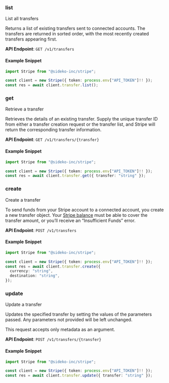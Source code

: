 
### list <a name="list"></a>
List all transfers

<p>Returns a list of existing transfers sent to connected accounts. The transfers are returned in sorted order, with the most recently created transfers appearing first.</p>

**API Endpoint**: `GET /v1/transfers`

#### Example Snippet

```typescript
import Stripe from "@sideko-inc/stripe";

const client = new Stripe({ token: process.env["API_TOKEN"]!! });
const res = await client.transfer.list();
```

### get <a name="get"></a>
Retrieve a transfer

<p>Retrieves the details of an existing transfer. Supply the unique transfer ID from either a transfer creation request or the transfer list, and Stripe will return the corresponding transfer information.</p>

**API Endpoint**: `GET /v1/transfers/{transfer}`

#### Example Snippet

```typescript
import Stripe from "@sideko-inc/stripe";

const client = new Stripe({ token: process.env["API_TOKEN"]!! });
const res = await client.transfer.get({ transfer: "string" });
```

### create <a name="create"></a>
Create a transfer

<p>To send funds from your Stripe account to a connected account, you create a new transfer object. Your <a href="#balance">Stripe balance</a> must be able to cover the transfer amount, or you’ll receive an “Insufficient Funds” error.</p>

**API Endpoint**: `POST /v1/transfers`

#### Example Snippet

```typescript
import Stripe from "@sideko-inc/stripe";

const client = new Stripe({ token: process.env["API_TOKEN"]!! });
const res = await client.transfer.create({
  currency: "string",
  destination: "string",
});
```

### update <a name="update"></a>
Update a transfer

<p>Updates the specified transfer by setting the values of the parameters passed. Any parameters not provided will be left unchanged.</p>

<p>This request accepts only metadata as an argument.</p>

**API Endpoint**: `POST /v1/transfers/{transfer}`

#### Example Snippet

```typescript
import Stripe from "@sideko-inc/stripe";

const client = new Stripe({ token: process.env["API_TOKEN"]!! });
const res = await client.transfer.update({ transfer: "string" });
```
